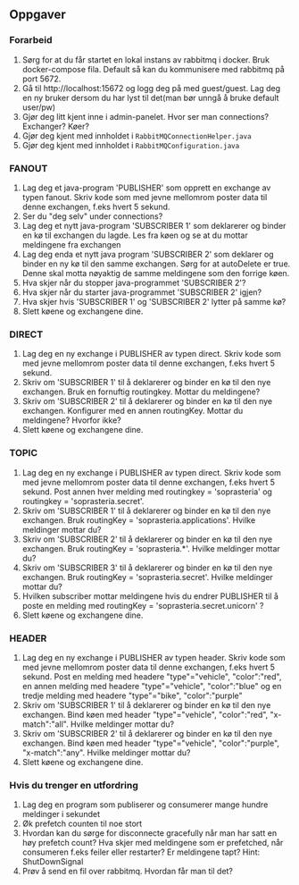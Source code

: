 ## Oppgaver

### Forarbeid
1. Sørg for at du får startet en lokal instans av rabbitmq i docker. Bruk docker-compose fila. 
Default så kan du kommunisere med rabbitmq på port 5672. 
2. Gå til http://localhost:15672 og logg deg på med guest/guest. Lag deg en ny bruker dersom du har lyst til det(man bør unngå å bruke default user/pw)
3. Gjør deg litt kjent inne i admin-panelet. Hvor ser man connections? Exchanger? Køer?
4. Gjør deg kjent med innholdet i `RabbitMQConnectionHelper.java`
5. Gjør deg kjent med innholdet i `RabbitMQConfiguration.java`

### FANOUT
1. Lag deg et java-program 'PUBLISHER' som opprett en exchange av typen fanout. Skriv kode som med jevne mellomrom poster data til denne exchangen, f.eks hvert 5 sekund.
2. Ser du "deg selv" under connections?
3. Lag deg et nytt java-program 'SUBSCRIBER 1' som deklarerer og binder en kø til exchangen du lagde. Les fra køen og se at du mottar meldingene fra exchangen
4. Lag deg enda et nytt java program 'SUBSCRIBER 2' som deklarer og binder en ny kø til den samme exchangen. Sørg for at autoDelete er true. Denne skal motta nøyaktig de samme meldingene som den forrige køen.
5. Hva skjer når du stopper java-programmet 'SUBSCRIBER 2'?
6. Hva skjer når du starter java-programmet 'SUBSCRIBER 2' igjen?
7. Hva skjer hvis 'SUBSCRIBER 1' og 'SUBSCRIBER 2' lytter på samme kø?
7. Slett køene og exchangene dine.

### DIRECT
1. Lag deg en ny exchange i PUBLISHER av typen direct. Skriv kode som med jevne mellomrom poster data til denne exchangen, f.eks hvert 5 sekund.
2. Skriv om 'SUBSCRIBER 1' til å deklarerer og binder en kø til den nye exchangen. Bruk en fornuftig routingkey. Mottar du meldingene?
3. Skriv om 'SUBSCRIBER 2' til å deklarerer og binder en kø til den nye exchangen. Konfigurer med en annen routingKey. Mottar du meldingene? Hvorfor ikke?
4. Slett køene og exchangene dine.

### TOPIC
1. Lag deg en ny exchange i PUBLISHER av typen direct. Skriv kode som med jevne mellomrom poster data til denne exchangen, f.eks hvert 5 sekund.
Post annen hver melding med routingkey = 'soprasteria' og routingkey = 'soprasteria.secret'.
2. Skriv om 'SUBSCRIBER 1' til å deklarerer og binder en kø til den nye exchangen. Bruk routingKey = 'soprasteria.applications'. Hvilke meldinger mottar du?
3. Skriv om 'SUBSCRIBER 2' til å deklarerer og binder en kø til den nye exchangen. Bruk routingKey = 'soprasteria.*'. Hvilke meldinger mottar du?
3. Skriv om 'SUBSCRIBER 3' til å deklarerer og binder en kø til den nye exchangen. Bruk routingKey = 'soprasteria.secret'. Hvilke meldinger mottar du?
4. Hvilken subscriber mottar meldingene hvis du endrer PUBLISHER til å poste en melding med routingKey = 'soprasteria.secret.unicorn' ?
5. Slett køene og exchangene dine.


### HEADER
1. Lag deg en ny exchange i PUBLISHER av typen header. Skriv kode som med jevne mellomrom poster data til denne exchangen, f.eks hvert 5 sekund.
   Post en melding med headere "type"="vehicle", "color":"red", en annen melding med headere "type"="vehicle", "color":"blue" og en tredje melding med headere "type"="bike", "color":"purple"
2. Skriv om 'SUBSCRIBER 1' til å deklarerer og binder en kø til den nye exchangen. Bind køen med header "type"="vehicle", "color":"red", "x-match":"all". Hvilke meldinger mottar du?
3. Skriv om 'SUBSCRIBER 2' til å deklarerer og binder en kø til den nye exchangen. Bind køen med header "type"="vehicle", "color":"purple", "x-match":"any". Hvilke meldinger mottar du?
4. Slett køene og exchangene dine.

### Hvis du trenger en utfordring
1. Lag deg en program som publiserer og consumerer mange hundre meldinger i sekundet
2. Øk prefetch counten til noe stort
3. Hvordan kan du sørge for disconnecte gracefully når man har satt en høy prefetch count? Hva skjer med meldingene som er prefetched, når consumeren f.eks feiler eller restarter? Er meldingene tapt? Hint: ShutDownSignal
4. Prøv å send en fil over rabbitmq. Hvordan får man til det?